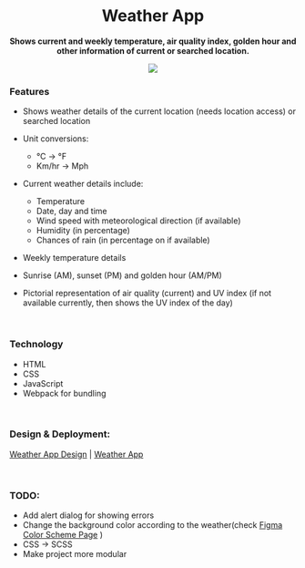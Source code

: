 <h1 align="center">Weather App</h1>
<p align="center"><b>Shows current and weekly temperature, air quality index, golden hour and other information of current or searched location.</b></p>
<p align="center">
<img src="https://user-images.githubusercontent.com/43718753/128417726-5c349c6a-eca4-40b7-9475-d68038ed0eb0.png"/>
</p>

### Features


- Shows weather details of the current location (needs location access) or  searched location

- Unit conversions: 
    - °C -> °F
    - Km/hr -> Mph 

- Current weather details include:
  -  Temperature 
  -  Date, day and time
  -  Wind speed with meteorological direction (if available)
  -  Humidity (in percentage)
  -  Chances of rain (in percentage on if available)

- Weekly temperature details

- Sunrise (AM), sunset (PM) and golden hour (AM/PM) 

- Pictorial representation of air quality (current) and UV index (if not available currently, then shows the UV index of the day)

<br>

### Technology


- HTML 
- CSS
- JavaScript
- Webpack for bundling

<br>

### Design & Deployment: 
[Weather App Design](https://www.figma.com/community/file/1005161083412880387/Weather-App)  |   [Weather App](https://weather-aqi-golden-hour.netlify.app/)

<br>

### TODO:


- Add alert dialog for showing errors
- Change the background color according to the weather(check [Figma Color Scheme Page](https://www.figma.com/community/file/1005161083412880387/Weather-App) ) 
- CSS -> SCSS
- Make project more modular
